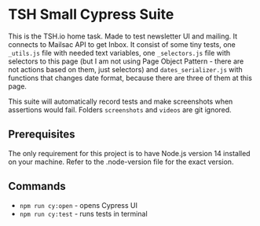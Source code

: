 # TSH Small Cypress Suite

This is the TSH.io home task. Made to test newsletter UI and mailing. It connects to Mailsac API to get Inbox.
It consist of some tiny tests, one `_utils.js` file with needed text variables, one `_selectors.js` file with
selectors to this page (but I am not using Page Object Pattern - there are not actions based on them, just selectors)
and `dates_serializer.js` with functions that changes date format, because there are three of them at this page.

This suite will automatically record tests and make screenshots when assertions would fail. Folders `screenshots` and
`videos` are git ignored.

## Prerequisites

The only requirement for this project is to have Node.js version 14 installed on your machine. Refer to the .node-version file for the exact version.

## Commands
- `npm run cy:open` - opens Cypress UI
- `npm run cy:test` - runs tests in terminal

